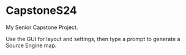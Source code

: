 # CapstoneS24
My Senior Capstone Project.

Use the GUI for layout and settings, then type a prompt to generate a Source Engine map.
